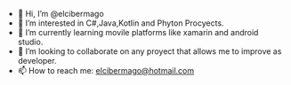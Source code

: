 - 👋 Hi, I’m @elcibermago
- 👀 I’m interested in C#,Java,Kotlin and Phyton Procyects.
- 🌱 I’m currently learning movile platforms like xamarin and android studio.
- 💞️ I’m looking to collaborate on any proyect that allows me to improve as developer.
- 📫 How to reach me: elcibermago@hotmail.com

<!---
elcibermago/elcibermago is a ✨ special ✨ repository because its `README.md` (this file) appears on your GitHub profile.
You can click the Preview link to take a look at your changes.
--->
